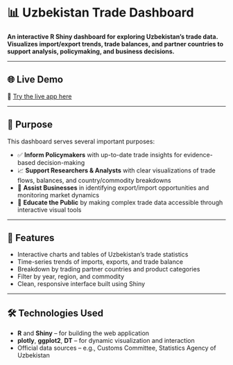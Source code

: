 
# 📊 Uzbekistan Trade Dashboard

**An interactive R Shiny dashboard for exploring Uzbekistan’s trade data. Visualizes import/export trends, trade balances, and partner countries to support analysis, policymaking, and business decisions.**

---

## 🌐 Live Demo

🔗 [Try the live app here](https://temurbek-shinyapps.shinyapps.io/trade-dashboard-uzbekistan/)


---

## 🎯 Purpose

This dashboard serves several important purposes:

- ✅ **Inform Policymakers** with up-to-date trade insights for evidence-based decision-making  
- 📈 **Support Researchers & Analysts** with clear visualizations of trade flows, balances, and country/commodity breakdowns  
- 💼 **Assist Businesses** in identifying export/import opportunities and monitoring market dynamics  
- 🧠 **Educate the Public** by making complex trade data accessible through interactive visual tools  

---

## 🚀 Features

- Interactive charts and tables of Uzbekistan’s trade statistics  
- Time-series trends of imports, exports, and trade balance  
- Breakdown by trading partner countries and product categories  
- Filter by year, region, and commodity  
- Clean, responsive interface built using Shiny  

---

## 🛠️ Technologies Used

- **R** and **Shiny** – for building the web application  
- **plotly**, **ggplot2**, **DT** – for dynamic visualization and interaction  
- Official data sources – e.g., Customs Committee, Statistics Agency of Uzbekistan  

